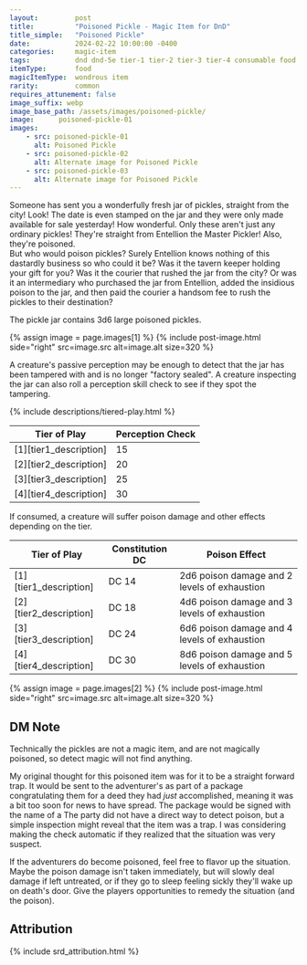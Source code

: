```yaml
---
layout:         post
title:          "Poisoned Pickle - Magic Item for DnD"
title_simple:   "Poisoned Pickle"
date:           2024-02-22 10:00:00 -0400
categories:     magic-item
tags:           dnd dnd-5e tier-1 tier-2 tier-3 tier-4 consumable food
itemType:       food
magicItemType:  wondrous item
rarity:         common
requires_attunement: false
image_suffix: webp
image_base_path: /assets/images/poisoned-pickle/
image:      poisoned-pickle-01
images:
    - src: poisoned-pickle-01
      alt: Poisoned Pickle
    - src: poisoned-pickle-02
      alt: Alternate image for Poisoned Pickle
    - src: poisoned-pickle-03
      alt: Alternate image for Poisoned Pickle
---
```


<div class="read-aloud">
    Someone has sent you a wonderfully fresh jar of pickles, straight from the city! Look! The date is even stamped on the jar and they were only made available for sale yesterday! How wonderful. Only these aren't just any ordinary pickles! They're straight from Entellion the Master Pickler! Also, they're poisoned.
</div>
<div class="read-aloud">
    But who would poison pickles? Surely Entellion knows nothing of this dastardly business so who could it be? Was it the tavern keeper holding your gift for you? Was it the courier that rushed the jar from the city? Or was it an intermediary who purchased the jar from Entellion, added the insidious poison to the jar, and then paid the courier a handsom fee to rush the pickles to their destination?
</div>

<!--more-->

The pickle jar contains 3d6 large poisoned pickles.

{% assign image = page.images[1] %}
{% include post-image.html side="right" src=image.src alt=image.alt size=320 %}

A creature's passive perception may be enough to detect that the jar has been tampered with and is no longer "factory sealed". A creature inspecting the jar can also roll a perception skill check to see if they spot the tampering.

{% include descriptions/tiered-play.html %}

| Tier of Play | Perception Check
| ---------------------- | - |
| [1][tier1_description] | 15
| [2][tier2_description] | 20
| [3][tier3_description] | 25
| [4][tier4_description] | 30

If consumed, a creature will suffer poison damage and other effects depending on the tier.

| Tier of Play | Constitution DC | Poison Effect
| ---------------------- | - | - |
| [1][tier1_description] | DC 14 | 2d6 poison damage and 2 levels of exhaustion
| [2][tier2_description] | DC 18 | 4d6 poison damage and 3 levels of exhaustion
| [3][tier3_description] | DC 24 | 6d6 poison damage and 4 levels of exhaustion
| [4][tier4_description] | DC 30 | 8d6 poison damage and 5 levels of exhaustion


{% assign image = page.images[2] %}
{% include post-image.html side="right" src=image.src alt=image.alt size=320 %}

## DM Note

Technically the pickles are not a magic item, and are not magically poisoned, so detect magic will not find anything.

My original thought for this poisoned item was for it to be a straight forward trap. It would be sent to the adventurer's as part of a package congratulating them for a deed they had _just_ accomplished, meaning it was a bit too soon for news to have spread. The package would be signed with the name of a  The party did not have a direct way to detect poison, but a simple inspection might reveal that the item was a trap. I was considering making the check automatic if they realized that the situation was very suspect.

If the adventurers do become poisoned, feel free to flavor up the situation. Maybe the poison damage isn't taken immediately, but will slowly deal damage if left untreated, or if they go to sleep feeling sickly they'll wake up on death's door. Give the players opportunities to remedy the situation (and the poison).


## Attribution

{% include srd_attribution.html %}
